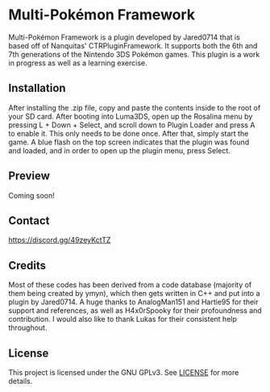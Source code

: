 # Multi-Pokémon Framework
Multi-Pokémon Framework is a plugin developed by Jared0714 that is based off of Nanquitas' CTRPluginFramework. It supports both the 6th and 7th generations of the Nintendo 3DS Pokémon games. This plugin is a work in progress as well as a learning exercise.

## Installation
After installing the .zip file, copy and paste the contents inside to the root of your SD card. After booting into Luma3DS, open up the Rosalina menu by pressing L + Down + Select, and scroll down to Plugin Loader and press A to enable it. This only needs to be done once. After that, simply start the game. A blue flash on the top screen indicates that the plugin was found and loaded, and in order to open up the plugin menu, press Select.

## Preview
Coming soon!

## Contact
https://discord.gg/49zeyKctTZ

## Credits
Most of these codes has been derived from a code database (majority of them being created by ymyn), which then gets written in C++ and put into a plugin by Jared0714. A huge thanks to AnalogMan151 and Hartie95 for their support and references, as well as H4x0rSpooky for their profoundness and contribution. I would also like to thank Lukas for their consistent help throughout.

## License
This project is licensed under the GNU GPLv3. See [LICENSE](https://github.com/Jared0714/Multi-PokemonFramework/blob/main/LICENSE) for more details.